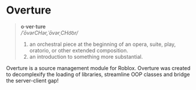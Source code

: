 # Overture

>**o·ver·ture**  
>*/ˈōvərCHər,ˈōvərˌCHo͝or/*
>
>1. an orchestral piece at the beginning of an opera, suite, play, oratorio, or other extended composition.
>2. an introduction to something more substantial.

Overture is a source management module for Roblox. Overture was created to decomplexify the loading of libraries, streamline OOP classes and bridge the server-client gap!